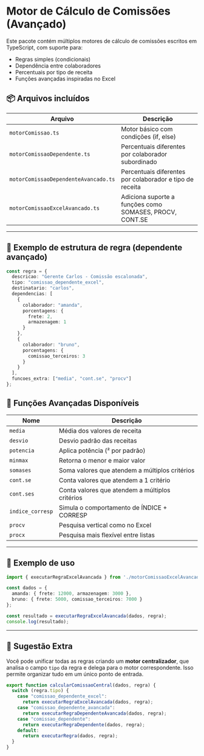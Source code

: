 
# Motor de Cálculo de Comissões (Avançado)

Este pacote contém múltiplos motores de cálculo de comissões escritos em TypeScript, com suporte para:

- Regras simples (condicionais)
- Dependência entre colaboradores
- Percentuais por tipo de receita
- Funções avançadas inspiradas no Excel

## 📦 Arquivos incluídos

| Arquivo                                 | Descrição |
|----------------------------------------|-----------|
| `motorComissao.ts`                     | Motor básico com condições (if, else) |
| `motorComissaoDependente.ts`           | Percentuais diferentes por colaborador subordinado |
| `motorComissaoDependenteAvancado.ts`   | Percentuais diferentes por colaborador e tipo de receita |
| `motorComissaoExcelAvancado.ts`        | Adiciona suporte a funções como SOMASES, PROCV, CONT.SE |

---

## 🧠 Exemplo de estrutura de regra (dependente avançado)

```ts
const regra = {
  descricao: "Gerente Carlos - Comissão escalonada",
  tipo: "comissao_dependente_excel",
  destinatario: "carlos",
  dependencias: [
    {
      colaborador: "amanda",
      porcentagens: {
        frete: 2,
        armazenagem: 1
      }
    },
    {
      colaborador: "bruno",
      porcentagens: {
        comissao_terceiros: 3
      }
    }
  ],
  funcoes_extra: ["media", "cont.se", "procv"]
};
```

## 📐 Funções Avançadas Disponíveis

| Nome           | Descrição |
|----------------|----------|
| `media`        | Média dos valores de receita |
| `desvio`       | Desvio padrão das receitas |
| `potencia`     | Aplica potência (² por padrão) |
| `minmax`       | Retorna o menor e maior valor |
| `somases`      | Soma valores que atendem a múltiplos critérios |
| `cont.se`      | Conta valores que atendem a 1 critério |
| `cont.ses`     | Conta valores que atendem a múltiplos critérios |
| `indice_corresp` | Simula o comportamento de ÍNDICE + CORRESP |
| `procv`        | Pesquisa vertical como no Excel |
| `procx`        | Pesquisa mais flexível entre listas |

---

## 🔧 Exemplo de uso

```ts
import { executarRegraExcelAvancada } from './motorComissaoExcelAvancado';

const dados = {
  amanda: { frete: 12000, armazenagem: 3000 },
  bruno: { frete: 5000, comissao_terceiros: 7000 }
};

const resultado = executarRegraExcelAvancada(dados, regra);
console.log(resultado);
```

---

## 🧩 Sugestão Extra

Você pode unificar todas as regras criando um **motor centralizador**, que analisa o campo `tipo` da regra e delega para o motor correspondente. Isso permite organizar tudo em um único ponto de entrada.

```ts
export function calcularComissaoCentral(dados, regra) {
  switch (regra.tipo) {
    case "comissao_dependente_excel":
      return executarRegraExcelAvancada(dados, regra);
    case "comissao_dependente_avancada":
      return executarRegraDependenteAvancada(dados, regra);
    case "comissao_dependente":
      return executarRegraDependente(dados, regra);
    default:
      return executarRegra(dados, regra);
  }
}
```

